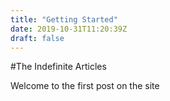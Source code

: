 ```yaml
---
title: "Getting Started"
date: 2019-10-31T11:20:39Z
draft: false
---
```


#The Indefinite Articles

Welcome to the first post on the site
